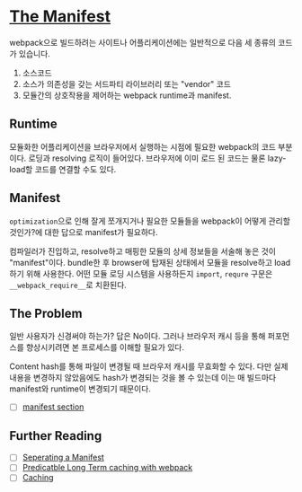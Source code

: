 # [The Manifest](https://webpack.js.org/concepts/manifest/)

webpack으로 빌드하려는 사이트나 어플리케이션에는 일반적으로 다음 세 종류의 코드가 있습니다.

1. 소스코드
2. 소스가 의존성을 갖는 서드파티 라이브러리 또는 "vendor" 코드
3. 모듈간의 상호작용을 제어하는 webpack runtime과 manifest.

## Runtime
모듈화한 어플리케이션을 브라우저에서 실행하는 시점에 필요한 webpack의 코드 부분이다. 로딩과 resolving 로직이 들어있다. 브라우저에 이미 로드 된 코드는 물론 lazy-load할 코드를 연결할 수도 있다.

## Manifest
`optimization`으로 인해 잘게 쪼개지거나 필요한 모듈들을 webpack이 어떻게 관리할 것인가?에 대한 답으로 manifest가 필요하다.

컴파일러가 진입하고, resolve하고 매핑한 모듈의 상세 정보들을 서술해 놓은 것이 "manifest"이다. bundle한 후 browser에 탑재된 상태에서 모듈을 resolve하고 load하기 위해 사용한다. 어떤 모듈 로딩 시스템을 사용하든지 `import`, `requre` 구문은 `__webpack_require__`로 치환된다.

## The Problem
일반 사용자가 신경써야 하는가? 답은 No이다. 그러나 브라우저 캐시 등을 통해 퍼포먼스를 향상시키려면 본 프로세스를 이해할 필요가 있다.

Content hash를 통해 파일이 변경될 때 브라우저 캐시를 무효화할 수 있다. 다만 실제 내용을 변경하지 않았음에도 hash가 변경되는 것을 볼 수 있는데 이는 매 빌드마다 manifest와 runtime이 변경되기 때문이다.

- [ ] [manifest section](https://webpack.js.org/guides/output-management/#the-manifest)

## Further Reading
- [ ] [Seperating a Manifest](https://survivejs.com/webpack/optimizing/separating-manifest/)
- [ ] [Predicatble Long Term caching with webpack](https://medium.com/webpack/predictable-long-term-caching-with-webpack-d3eee1d3fa31)
- [ ] [Caching](https://webpack.js.org/guides/caching/)